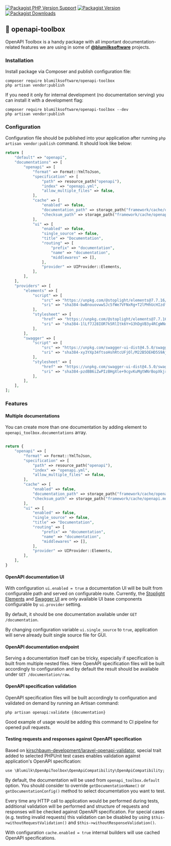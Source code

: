 [![Packagist PHP Version Support](https://img.shields.io/packagist/php-v/blumilksoftware/openapi-toolbox?style=for-the-badge)](https://packagist.org/packages/blumilksoftware/openapi-toolbox)
[![Packagist Version](https://img.shields.io/packagist/v/blumilksoftware/openapi-toolbox?style=for-the-badge)](https://packagist.org/packages/blumilksoftware/openapi-toolbox)
[![Packagist Downloads](https://img.shields.io/packagist/dt/blumilksoftware/openapi-toolbox?style=for-the-badge)](https://packagist.org/packages/blumilksoftware/openapi-toolbox/stats)

## 🧰 openapi-toolbox

OpenAPI Toolbox is a handy package with all important documentation-related features we are using in some of **[@blumilksoftware](https://github.com/blumilksoftware)** projects.

### Installation

Install package via Composer and publish configuration file:

```
composer require blumilksoftware/openapi-toolbox
php artisan vendor:publish
```

If you need it only for internal development (no documentation serving) you can install it with a development flag:

```
composer require blumilksoftware/openapi-toolbox --dev
php artisan vendor:publish
```

### Configuration

Configuration file should be published into your application after running `php artisan vendor:publish` command. It should look like below:

```php
return [
    "default" => "openapi",
    "documentations" => [
        "openapi" => [
            "format" => Format::YmlToJson,
            "specification" => [
                "path" => resource_path("openapi"),
                "index" => "openapi.yml",
                "allow_multiple_files" => false,
            ],
            "cache" => [
                "enabled" => false,
                "documentation_path" => storage_path("framework/cache/openapi"),
                "checksum_path" => storage_path("framework/cache/openapi.md5"),
            ],
            "ui" => [
                "enabled" => false,
                "single_source" => false,
                "title" => "Documentation",
                "routing" => [
                    "prefix" => "documentation",
                    "name" => "documentation",
                    "middlewares" => [],
                ],
                "provider" => UIProvider::Elements,
            ],
        ],
    ],
    "providers" => [
        "elements" => [
            "script" => [
                "src" => "https://unpkg.com/@stoplight/elements@7.7.16/web-components.min.js",
                "sri" => "sha384-bwBnouovwwSJc5fWe7VFNxRg+T2lPHhUcHIzdf7mFfqTZkYtM3T/ehzfEr8F02yY",
            ],
            "stylesheet" => [
                "href" => "https://unpkg.com/@stoplight/elements@7.7.16/styles.min.css",
                "sri" => "sha384-1lLf7J28IOR7k5RlItk6Y+G3hDgVB3y4RCgWNq6ZSwjYfvJXPtZAdW0uklsAZbGW",
            ],
        ],
        "swagger" => [
            "script" => [
                "src" => "https://unpkg.com/swagger-ui-dist@4.5.0/swagger-ui-bundle.js",
                "sri" => "sha384-xy3YXp34ftsoHshRtcUFjOl/M22B5OEHD5S9AjtVzQokz+BxNff8vNW08msKmH46",
            ],
            "stylesheet" => [
                "href" => "https://unpkg.com/swagger-ui-dist@4.5.0/swagger-ui.css",
                "sri" => "sha384-pzdBB6iZwPIzBHgXle+9cgvKuMgtWNrBopXkjrWnKCi3m4uJsPPdLQ4IPMqRDirS",
            ],
        ],
    ],
];
```

### Features

#### Multiple documentations

You can create more than one documentation by adding element to `openapi_toolbox.documentations` array. 

```php

return {
    "openapi" => [
        "format" => Format::YmlToJson,
        "specification" => [
            "path" => resource_path("openapi"),
            "index" => "openapi.yml",
            "allow_multiple_files" => false,
        ],
        "cache" => [
            "enabled" => false,
            "documentation_path" => storage_path("framework/cache/openapi"),
            "checksum_path" => storage_path("framework/cache/openapi.md5"),
        ],
        "ui" => [
            "enabled" => false,
            "single_source" => false,
            "title" => "Documentation",
            "routing" => [
                "prefix" => "documentation",
                "name" => "documentation",
                "middlewares" => [],
            ],
            "provider" => UIProvider::Elements,
        ],
    ],
}
```

#### OpenAPI documentation UI

With configuration `ui.enabled = true` a documentation UI will be built from configurable path and served on configurable route. Currently, the [Stoplight Elements](https://stoplight.io/open-source/elements) and [Swagger UI](https://swagger.io/tools/swagger-ui/) are only available UI base components configurable by `ui.provider` setting.

By default, it should be one documentation available under `GET /documentation`.

By changing configuration variable `ui.single_source` to `true`, application will serve already built single source file for GUI.

#### OpenAPI documentation endpoint

Serving a documentation itself can be tricky, especially if specification is built from multiple nested files. Here OpenAPI specification files will be built accordingly to configuration and by default the result should be available under `GET /documentation/raw`.

#### OpenAPI specification validation

OpenAPI specification files will be built accordingly to configuration and validated on demand by running an Artisan command:

```
php artisan openapi:validate {documentation}
```

Good example of usage would be adding this command to CI pipeline for opened pull requests.

#### Testing requests and responses against OpenAPI specification

Based on [kirschbaum-development/laravel-openapi-validator](https://github.com/kirschbaum-development/laravel-openapi-validator), special trait added to selected PHPUnit test cases enables validation against application's OpenAPI specification:

```
use \Blumilk\OpenApiToolbox\OpenApiCompatibility\OpenApiCompatibility;
```

By default, the documentation will be used from `openapi_toolbox.default` option. You should consider to override `getDocumentationName()` or `getDocumentationConfig()` method to select documentation you want to test. 

Every time any HTTP call to application would be performed during tests, additional validation will be performed and structure of requests and responses will be checked against OpenAPI specification. For special cases (e.g. testing invalid requests) this validation can be disabled by using `$this->withoutRequestValidation()` and `$this->withoutResponseValidation()`.  

With configuration `cache.enabled = true` internal builders will use cached OpenAPI specifications. 
